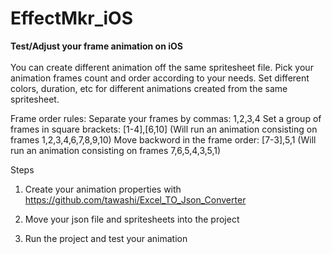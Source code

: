 # EffectMkr_iOS

<b>Test/Adjust your frame animation on iOS</b></br></br>
You can create different animation off the same spritesheet file.
Pick your animation frames count and order according to your needs.
Set different colors, duration, etc for different animations created from the same spritesheet.

Frame order rules:
  Separate your frames by commas: 1,2,3,4
  Set a group of frames in square brackets: [1-4],[6,10]  (Will run an animation consisting on frames 1,2,3,4,6,7,8,9,10)
  Move backword in the frame order: [7-3],5,1 (Will run an animation consisting on frames 7,6,5,4,3,5,1)
  

Steps
1. Create your animation properties with https://github.com/tawashi/Excel_TO_Json_Converter

2. Move your json file and spritesheets into the project

3. Run the project and test your animation
